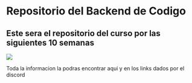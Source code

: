 # Repositorio del Backend de Codigo

## Este sera el repositorio del curso por las siguientes 10 semanas
<p align="left">
<img src="https://codigo.edu.pe/public/img/codigo-logo.png">
</p>
Toda la informacion la podras encontrar aqui y en los links dados por el discord
